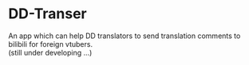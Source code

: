 # DD-Transer
An app which can help DD translators to send translation comments to bilibili for foreign vtubers.
<br />
(still under developing ...)

